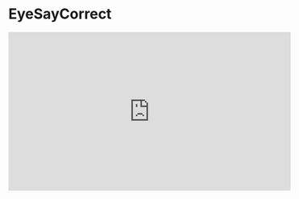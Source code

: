 # EyeSayCorrect
<p align="center">
<iframe width="560" height="315" src="https://www.youtube.com/embed/MxVBq2SDC_k" title="YouTube video player" frameborder="0" allow="accelerometer; autoplay; clipboard-write; encrypted-media; gyroscope; picture-in-picture" allowfullscreen></iframe>
</p>
